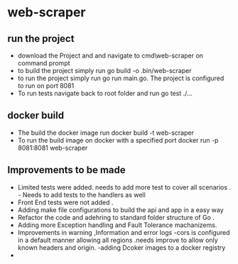 # web-scraper 

## run the project


- download the Project and and navigate to cmd\web-scraper  on command prompt
- to build the project simply run go build -o .bin/web-scraper
- to run the project simply run go run main.go. The project is configured to run on port 8081
- To run tests navigate back to root folder and run go test ./...


## docker build

- The build the docker image run docker build -t web-scraper
- To run the build image on docker with a specified port docker run -p  8081:8081 web-scraper


## Improvements to be made
- Limited tests were added. needs to add more test to cover all scenarios .
        - Needs to add tests to the handlers as well
- Front End tests were not added .
- Adding make file configurations to build the api and app in a easy way 
- Refactor the code and adehring to standard folder structure of Go .
- Adding more Exception handling and Fault Tolerance machanizems.
- Improvements in warning ,Information and error logs
-cors is configured in a default manner allowing all regions .needs  improve to allow only known headers and origin.
-adding Dcoker images to a docker registry 
-
